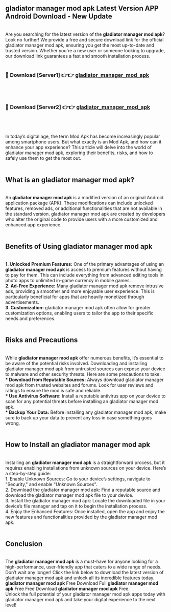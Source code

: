 ## gladiator manager mod apk Latest Version APP Android Download - New Update
<br>
Are you searching for the latest version of the <strong>gladiator manager mod apk</strong>? Look no further! We provide a free and secure download link for the official gladiator manager mod apk, ensuring you get the most up-to-date and trusted version. Whether you're a new user or someone looking to upgrade, our download link guarantees a fast and smooth installation process.
<br>
<br>
<h3>🔴 Download [Server1] 👉👉 <a href="https://modyolo.store/gladiator+manager+mod+apk">gladiator_manager_mod_apk</a></h3><br>
<br>
<h3>🔴 Download [Server2] 👉👉 <a href="https://modyolo.store/gladiator+manager+mod+apk">gladiator_manager_mod_apk</a></h3><br>
<br>
<br>
In today’s digital age, the term Mod Apk has become increasingly popular among smartphone users. But what exactly is an Mod Apk, and how can it enhance your app experience? This article will delve into the world of gladiator manager mod apk, exploring their benefits, risks, and how to safely use them to get the most out.
<br>
<br>
<h2>What is an gladiator manager mod apk?</h2>
<br>
An <strong>gladiator manager mod apk</strong> is a modified version of an original Android application package (APK). These modifications can include unlocked features, removed ads, or additional functionalities that are not available in the standard version. gladiator manager mod apk are created by developers who alter the original code to provide users with a more customized and enhanced app experience.
<br>
<br>
<h2>Benefits of Using gladiator manager mod apk</h2>
<br>
<strong> 1. Unlocked Premium Features:</strong> One of the primary advantages of using an <strong>gladiator manager mod apk</strong> is access to premium features without having to pay for them. This can include everything from advanced editing tools in photo apps to unlimited in-game currency in mobile games.
<br>
<strong> 2. Ad-Free Experience:</strong> Many gladiator manager mod apk remove intrusive ads, providing a smoother and more enjoyable user experience. This is particularly beneficial for apps that are heavily monetized through advertisements.
<br>
<strong> 3. Customization:</strong> gladiator manager mod apk often allow for greater customization options, enabling users to tailor the app to their specific needs and preferences.
<br>
<br>
<h2>Risks and Precautions</h2>
<br>
While <strong>gladiator manager mod apk</strong> offer numerous benefits, it’s essential to be aware of the potential risks involved. Downloading and installing gladiator manager mod apk from untrusted sources can expose your device to malware and other security threats. Here are some precautions to take:
<br>
<strong> * Download from Reputable Sources:</strong> Always download gladiator manager mod apk from trusted websites and forums. Look for user reviews and ratings to ensure the mod is safe and reliable.
<br>
<strong> * Use Antivirus Software:</strong> Install a reputable antivirus app on your device to scan for any potential threats before installing an gladiator manager mod apk.
<br>
<strong> * Backup Your Data:</strong> Before installing any gladiator manager mod apk, make sure to back up your data to prevent any loss in case something goes wrong.
<br>
<br>
<h2>How to Install an gladiator manager mod apk</h2>
<br>
Installing an <strong>gladiator manager mod apk</strong> is a straightforward process, but it requires enabling installations from unknown sources on your device. Here’s a step-by-step guide:
<br>
 1. Enable Unknown Sources: Go to your device’s settings, navigate to "Security," and enable "Unknown Sources".
<br>
 2. Download the gladiator manager mod apk: Find a reputable source and download the gladiator manager mod apk file to your device.
<br>
 3. Install the gladiator manager mod apk: Locate the downloaded file in your device’s file manager and tap on it to begin the installation process.
<br>
 4. Enjoy the Enhanced Features: Once installed, open the app and enjoy the new features and functionalities provided by the gladiator manager mod apk.
<br>
<br>
<h2><strong>Conclusion</strong></h2>
<br>
The <strong>gladiator manager mod apk</strong> is a must-have for anyone looking for a high-performance, user-friendly app that caters to a wide range of needs. Don’t wait any longer! Click the link below to download the latest version of gladiator manager mod apk and unlock all its incredible features today.
<br>
<strong>gladiator manager mod apk</strong> Free Download Full <strong>gladiator manager mod apk</strong> Free Free Download <strong>gladiator manager mod apk</strong> Free.
<br>
Unlock the full potential of your gladiator manager mod apk apps today with gladiator manager mod apk and take your digital experience to the next level!